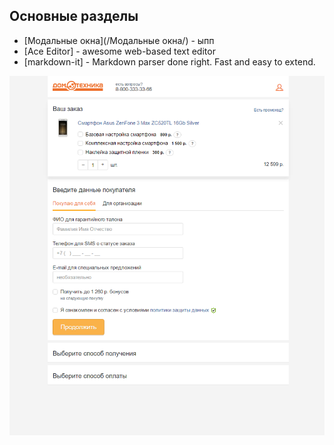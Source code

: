 ## Основные разделы


* [Модальные окна](/Модальные окна/) - ыпп
* [Ace Editor] - awesome web-based text editor
* [markdown-it] - Markdown parser done right. Fast and easy to extend.

[![N|Solid](source/1.png)](https://nodesource.com/products/nsolid)
